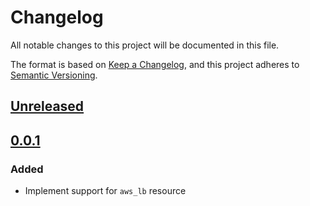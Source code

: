 # Changelog

All notable changes to this project will be documented in this file.

The format is based on [Keep a Changelog](https://keepachangelog.com/en/1.0.0/),
and this project adheres to [Semantic Versioning](https://semver.org/spec/v2.0.0.html).

## [Unreleased]

## [0.0.1]

### Added

- Implement support for `aws_lb` resource

<!-- markdown-link-check-disable -->

[unreleased]: https://github.com/mineiros-io/terraform-aws-alb/compare/v0.0.1...HEAD
[0.0.1]: https://github.com/mineiros-io/terraform-aws-alb/releases/tag/v0.0.1

<!-- markdown-link-check-disabled -->
